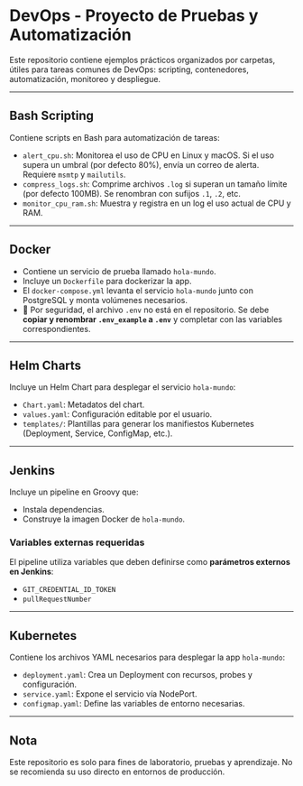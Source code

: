 # DevOps - Proyecto de Pruebas y Automatización

Este repositorio contiene ejemplos prácticos organizados por carpetas, útiles para tareas comunes de DevOps: scripting, contenedores, automatización, monitoreo y despliegue.

---

## Bash Scripting

Contiene scripts en Bash para automatización de tareas:

- `alert_cpu.sh`: Monitorea el uso de CPU en Linux y macOS. Si el uso supera un umbral (por defecto 80%), envía un correo de alerta. Requiere `msmtp` y `mailutils`.
- `compress_logs.sh`: Comprime archivos `.log` si superan un tamaño límite (por defecto 100MB). Se renombran con sufijos `.1`, `.2`, etc.
- `monitor_cpu_ram.sh`: Muestra y registra en un log el uso actual de CPU y RAM.

---

## Docker

- Contiene un servicio de prueba llamado `hola-mundo`.
- Incluye un `Dockerfile` para dockerizar la app.
- El `docker-compose.yml` levanta el servicio `hola-mundo` junto con PostgreSQL y monta volúmenes necesarios.
- 🔐 Por seguridad, el archivo `.env` no está en el repositorio. Se debe **copiar y renombrar `.env_example` a `.env`** y completar con las variables correspondientes.

---

## Helm Charts

Incluye un Helm Chart para desplegar el servicio `hola-mundo`:

- `Chart.yaml`: Metadatos del chart.
- `values.yaml`: Configuración editable por el usuario.
- `templates/`: Plantillas para generar los manifiestos Kubernetes (Deployment, Service, ConfigMap, etc.).

---

## Jenkins

Incluye un pipeline en Groovy que:

- Instala dependencias.
- Construye la imagen Docker de `hola-mundo`.

### Variables externas requeridas

El pipeline utiliza variables que deben definirse como **parámetros externos en Jenkins**:

- `GIT_CREDENTIAL_ID_TOKEN`
- `pullRequestNumber`

---

## Kubernetes

Contiene los archivos YAML necesarios para desplegar la app `hola-mundo`:

- `deployment.yaml`: Crea un Deployment con recursos, probes y configuración.
- `service.yaml`: Expone el servicio vía NodePort.
- `configmap.yaml`: Define las variables de entorno necesarias.

---

## Nota

Este repositorio es solo para fines de laboratorio, pruebas y aprendizaje. No se recomienda su uso directo en entornos de producción.
